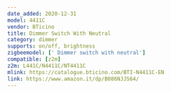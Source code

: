 ```yaml
---
date_added: 2020-12-31
model: 4411C
vendor: BTicino
title: Dimmer Switch With Neutral
category: dimmer
supports: on/off, brightness
zigbeemodel: [' Dimmer switch with neutral']
compatible: [z2m]
z2m: L441C/N4411C/NT4411C
mlink: https://catalogue.bticino.com/BTI-N4411C-EN
link: https://www.amazon.it/dp/B086NJJS64/
---
```

